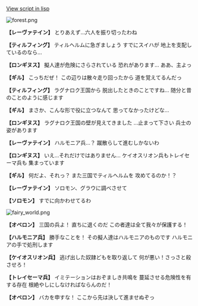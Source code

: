 [View script in lisp](../scripts/101305023.txt)

![forest.png](../images/backgrounds/forest.png)

**【レーヴァテイン】**
とりあえず…六人を振り切ったわね

**【ティルフィング】**
ティルヘルムに急ぎましょう
すでにスイハが
地上を支配しているのなら…

**【ロンギヌス】**
擬人達が危険にさらされている
恐れがあります…
ああ、主よっ

**【ギル】**
こっちだぜ！
この辺りは散々走り回ったから
道を覚えてるんだっ

**【ティルフィング】**
ラグナロク王国から
脱出したときのことですね…
随分と昔のことのように感じます

**【ギル】**
まさか、こんな形で役に立つなんて
思ってなかったけどな…

**【ロンギヌス】**
ラグナロク王国の壁が見えてきました
…止まって下さい
兵士の姿があります

**【レーヴァテイン】**
ハルモニア兵…？
蹴散らして進むしかないわ

**【ロンギヌス】**
いえ…それだけではありません…
ケイオスリオン兵もトレイセーマ兵も
集まっています

**【ギル】**
何だよ、それっ？
また三国でティルヘルムを
攻めてるのか！？

**【レーヴァテイン】**
ソロモン、グラウに調べさせて

**【ソロモン】**
すでに向かわせてるわ

![fairy_world.png](../images/backgrounds/fairy_world.png)

**【オベロン】**
三国の兵よ！
直ちに退くのだ
この者達は全て我々が保護する！

**【ハルモニア兵】**
勝手なことを！
その擬人達はハルモニアのものです
ハルモニアの手で処刑します

**【ケイオスリオン兵】**
逃げ出した奴隷どもを取り返して
何が悪い！さっさと殺させろ！

**【トレイセーマ兵】**
イミテーションはおぞましき共鳴を
蔓延させる危険性を有する存在
根絶やしにしなければならんのだ！

**【オベロン】**
バカを申すな！
ここから先は決して進ませぬぞっ